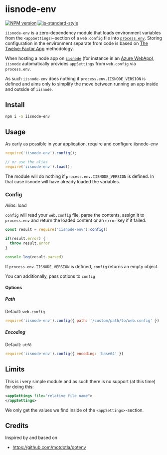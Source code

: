 # iisnode-env
[![NPM version](https://img.shields.io/npm/v/iisnode-env.svg?style=flat-square)](https://www.npmjs.com/package/iisnode-env) [![js-standard-style](https://img.shields.io/badge/code%20style-standard-brightgreen.svg?style=flat-square)](https://github.com/feross/standard)

`iisnode-env` is a zero-dependency module that loads environment variables from the `<appSettings>`-section of a `web.config` file into [`process.env`](https://nodejs.org/docs/latest/api/process.html#process_process_env). 
Storing configuration in the environment separate from code is based on [The Twelve-Factor App](http://12factor.net/config) methodology.



When hosting a node app on [`iisnode`](https://github.com/tjanczuk/iisnode) (for instance in an [Azure WebApp](https://blogs.msdn.microsoft.com/hanuk/2012/05/04/top-benefits-of-running-node-js-on-windows-azure/)), `iisnode` automatically provides `appSettings` from `web.config` via `process.env`.

As such `iisnode-env` does nothing if `process.env.IISNODE_VERSION` is defined and aims only to simplify the move between running an app inside and outside of `iisnode`.

## Install

```bash
npm i -S iisnode-env
```

## Usage
As early as possible in your application, require and configure iisnode-env

```js
require('iisnode-env').config();

// or use the alias
require('iisnode-env').load();
```

The module will do nothing if `process.env.IISNODE_VERSION` is defined.
In that case iisnode will have already loaded the variables.

### Config

*Alias*: load

`config` will read your `web.config` file, parse the contents, assign it to `process.env` and return the loaded content or an `error` key if it failed.

```js
const result = require('iisnode-env').config()

if(result.error) {
  throw result.error
}

console.log(result.parsed)
```

If `process.env.IISNODE_VERSION` is defined, `config` returns an empty object.

You can additionally, pass options to `config`

#### Options

##### Path

Default: `web.config`

```js
require('iisnode-env').config({ path: '/custom/path/to/web.config' })
```

##### Encoding

Default: `utf8`

```js
require('iisnode-env').config({ encoding: 'base64' })
```

## Limits

This is i very simple module and as such there is no support (at this time) for doing this:
```xml
<appSettings file="relative file name">
</appSettings>
```
We only get the values we find inside of the `<appSettings>`-section.

## Credits
Inspired by and based on
* https://github.com/motdotla/dotenv

